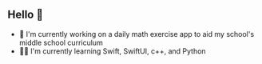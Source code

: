 ## Hello 👋

- 🫡 I'm currently working on a daily math exercise app to aid my school's middle school curriculum
- 😮‍💨 I'm currently learning Swift, SwiftUI, c++, and Python
<!--

Here are some ideas to get you started:

- 🔭 I’m currently working on ...
- 🌱 I’m currently learning ...
- 👯 I’m looking to collaborate on ...
- 🤔 I’m looking for help with ...
- 💬 Ask me about ...
- 📫 How to reach me: ...
- 😄 Pronouns: ...
- ⚡ Fun fact: ...
-->
